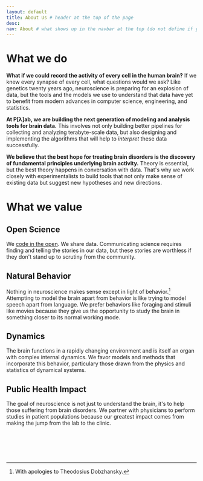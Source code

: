```yaml
---
layout: default
title: About Us # header at the top of the page
desc:
nav: About # what shows up in the navbar at the top (do not define if you don't want page in the navbar)
---
```


# What we do

**What if we could record the activity of every cell in the human brain?** If we knew every synapse of every cell, what questions would we ask? Like genetics twenty years ago, neuroscience is preparing for an explosion of data, but the tools and the models we use to understand that data have yet to benefit from modern advances in computer science, engineering, and statistics.

**At P[&lambda;]ab, we are building the next generation of modeling and analysis tools for brain data.** This involves not only building better pipelines for collecting and analyzing terabyte-scale data, but also designing and implementing the algorithms that will help to *interpret* these data successfully.

**We believe that the best hope for treating brain disorders is the discovery of fundamental principles underlying brain activity.** Theory is essential, but the best theory happens in conversation with data. That's why we work closely with experimentalists to build tools that not only make sense of existing data but suggest new hypotheses and new directions.


# What we value

## Open Science
We [code in the open](https://github.com/pearsonlab). We share data. Communicating science requires finding and telling the stories in our data, but these stories are worthless if they don't stand up to scrutiny from the community.

## Natural Behavior
Nothing in neuroscience makes sense except in light of behavior.[^1] Attempting to model the brain apart from behavior is like trying to model speech apart from language. We prefer behaviors like foraging and stimuli like movies because they give us the opportunity to study the brain in something closer to its normal working mode.

## Dynamics
The brain functions in a rapidly changing environment and is itself an organ with complex internal dynamics. We favor models and methods that incorporate this behavior, particulary those drawn from the physics and statistics of dynamical systems.

## Public Health Impact
The goal of neuroscience is not just to understand the brain, it's to help those suffering from brain disorders. We partner with physicians to perform studies in patient populations because our greatest impact comes from making the jump from the lab to the clinic.


<br><br>
<br><br>



[^1]: With apologies to Theodosius Dobzhansky.